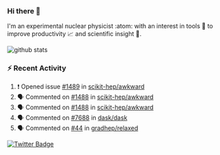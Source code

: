 ### Hi there 👋 

I'm an experimental nuclear physicist :atom: with an interest in tools :wrench: to improve productivity :chart_with_upwards_trend: and scientific insight :telescope:.

![github stats](https://github-readme-stats.vercel.app/api?username=agoose77&show_icons=true&hide_rank=true&hide_title=true&bg_color=30,e76445,904e95&text_color=efe3ec&icon_color=efe3ec)
<!--
**agoose77/agoose77** is a ✨ _special_ ✨ repository because its `README.md` (this file) appears on your GitHub profile.

Here are some ideas to get you started:

- 🔭 I’m currently working on ...
- 🌱 I’m currently learning ...
- 👯 I’m looking to collaborate on ...
- 🤔 I’m looking for help with ...
- 💬 Ask me about ...
- 📫 How to reach me: ...
- 😄 Pronouns: ...
- ⚡ Fun fact: ...
-->

### :zap: Recent Activity
<!--START_SECTION:activity-->
1. ❗️ Opened issue [#1489](https://github.com/scikit-hep/awkward/issues/1489) in [scikit-hep/awkward](https://github.com/scikit-hep/awkward)
2. 🗣 Commented on [#1488](https://github.com/scikit-hep/awkward/issues/1488) in [scikit-hep/awkward](https://github.com/scikit-hep/awkward)
3. 🗣 Commented on [#1488](https://github.com/scikit-hep/awkward/issues/1488) in [scikit-hep/awkward](https://github.com/scikit-hep/awkward)
4. 🗣 Commented on [#7688](https://github.com/dask/dask/issues/7688) in [dask/dask](https://github.com/dask/dask)
5. 🗣 Commented on [#44](https://github.com/gradhep/relaxed/issues/44) in [gradhep/relaxed](https://github.com/gradhep/relaxed)
<!--END_SECTION:activity-->


[![Twitter Badge](https://img.shields.io/twitter/follow/agoose77?style=flat-square&logo=Twitter&logoColor=white&color=cornflowerblue)](https://twitter.com/agoose77)
